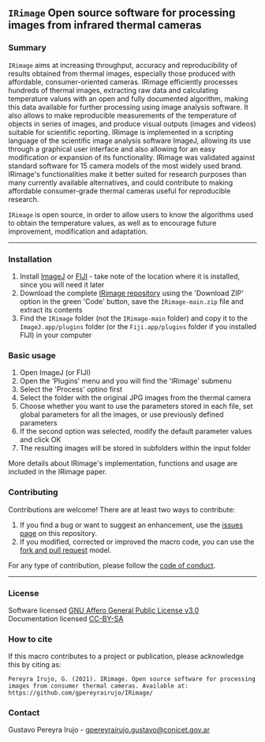 ## ``IRimage`` Open source software for processing images from infrared thermal cameras

### Summary

``IRimage`` aims at increasing throughput, accuracy and reproducibility of results obtained from thermal images, especially those produced with affordable, consumer-oriented cameras. IRimage efficiently processes hundreds of thermal images, extracting raw data and calculating temperature values with an open and fully documented algorithm, making this data available for further processing using image analysis software. It also allows to make reproducible measurements of the temperature of objects in series of images, and produce visual outputs (images and videos) suitable for scientific reporting. IRimage is implemented in a scripting language of the scientific image analysis software ImageJ, allowing its use through a graphical user interface and also allowing for an easy modification or expansion of its functionality. IRimage was validated against standard software for 15 camera models of the most widely used brand. IRimage's functionalities make it better suited for research purposes than many currently available alternatives, and could contribute to making affordable consumer-grade thermal cameras useful for reproducible research.

``IRimage`` is open source, in order to allow users to know the algorithms used to obtain the temperature values, as well as to encourage future improvement, modification and adaptation.

---

### Installation

1. Install [ImageJ](https://imagej.nih.gov/ij/download.html) or [FIJI](https://imagej.net/Fiji/Downloads) - take note of the location where it is installed, since you will need it later
2. Download the complete [IRimage repository](https://github.com/gpereyrairujo/IRimage) using the 'Download ZIP' option in the green 'Code' button, save the ``IRimage-main.zip`` file and extract its contents 
3. Find the ``IRimage`` folder (not the ``IRimage-main`` folder) and copy it to the ``ImageJ.app/plugins`` folder (or the ``Fiji.app/plugins`` folder if you installed FIJI) in your computer

### Basic usage

1. Open ImageJ (or FIJI)
2. Open the 'Plugins' menu and you will find the 'IRimage' submenu
3. Select the 'Process' optino first
4. Select the folder with the original JPG images from the thermal camera
5. Choose whether you want to use the parameters stored in each file, set global parameters for all the images, or use previously defined parameters
6. If the second option was selected, modify the default parameter values and click OK
7. The resulting images will be stored in subfolders within the input folder

More details about IRimage's implementation, functions and usage are included in the IRimage paper.

### Contributing
Contributions are welcome! There are at least two ways to contribute:

1. If you find a bug or want to suggest an enhancement, use the [issues page](https://github.com/gpereyrairujo/IRimage/issues) on this repository.
2. If you modified, corrected or improved the macro code, you can use the [fork and pull request](https://help.github.com/articles/creating-a-pull-request-from-a-fork/) model.

For any type of contribution, please follow the [code of conduct](CODE_OF_CONDUCT.md).

---

### License

Software licensed [GNU Affero General Public License v3.0](https://github.com/gpereyrairujo/IRimage/blob/master/LICENSE)  
Documentation licensed [CC-BY-SA](https://creativecommons.org/licenses/by/2.0/)

### How to cite

If this macro contributes to a project or publication, please acknowledge this by citing as:

```
Pereyra Irujo, G. (2021). IRimage. Open source software for processing images from consumer thermal cameras. Available at: https://github.com/gpereyrairujo/IRimage/
```

### Contact

Gustavo Pereyra Irujo - gpereyrairujo.gustavo@conicet.gov.ar

